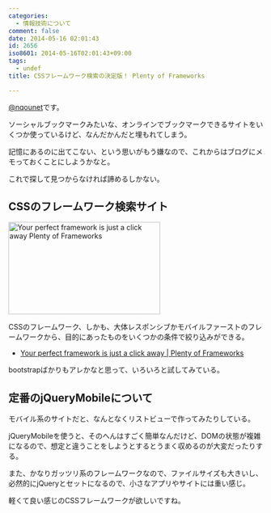 ```yaml
---
categories:
  - 情報技術について
comment: false
date: 2014-05-16 02:01:43
id: 2656
iso8601: 2014-05-16T02:01:43+09:00
tags:
  - undef
title: CSSフレームワーク検索の決定版！ Plenty of Frameworks

---
```


<p><a href="https://twitter.com/nqounet">@nqounet</a>です。</p>

<p>ソーシャルブックマークみたいな、オンラインでブックマークできるサイトをいくつか使っているけど、なんだかんだと埋もれてしまう。</p>

<p>記憶にあるのに出てこない、という思いがもう嫌なので、これからはブログにメモっておくことにしようかなと。</p>

<p>これで探して見つからなければ諦めるしかない。</p>



<h2>CSSのフレームワーク検索サイト</h2>

<p><a href="http://www.nishimiyahara.net/wp-content/uploads/2014/05/Your-perfect-framework-is-just-a-click-away-Plenty-of-Frameworks.png"><img src="http://www.nishimiyahara.net/wp-content/uploads/2014/05/Your-perfect-framework-is-just-a-click-away-Plenty-of-Frameworks-300x183.png" alt="Your perfect framework is just a click away   Plenty of Frameworks" width="300" height="183" class="alignright size-medium wp-image-2658" /></a></p>

<p>CSSのフレームワーク、しかも、大体レスポンシブかモバイルファーストのフレームワークから、目的にあったものをいくつかの条件で絞り込みができる。</p>

<ul>
<li><a href="http://www.plentyofframeworks.com/">Your perfect framework is just a click away | Plenty of Frameworks</a></li>
</ul>

<p>bootstrapばかりもアレかなと思って、いろいろと試してみている。</p>

<h2>定番のjQueryMobileについて</h2>

<p>モバイル系のサイトだと、なんとなくリストビューで作ってみたりしている。</p>

<p>jQueryMobileを使うと、そのへんはすごく簡単なんだけど、DOMの状態が複雑になるので、想定と違うことをしようとするとうまく収めるのが大変だったりする。</p>

<p>また、かなりガッツリ系のフレームワークなので、ファイルサイズも大きいし、必然的にjQueryとセットになるので、小さなアプリやサイトには重い感じ。</p>

<p>軽くて良い感じのCSSフレームワークが欲しいですね。</p>
    	